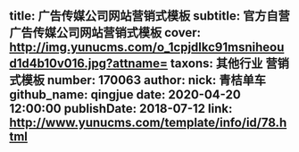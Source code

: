 title: 广告传媒公司网站营销式模板
subtitle: 官方自营广告传媒公司网站营销式模板
cover: http://img.yunucms.com/o_1cpjdlkc91msniheoud1d4b10v016.jpg?attname=
taxons: 其他行业 营销式模板
number: 170063
author:
  nick: 青桔单车
  github_name: qingjue
date: 2020-04-20 12:00:00
publishDate: 2018-07-12
link: http://www.yunucms.com/template/info/id/78.html
---